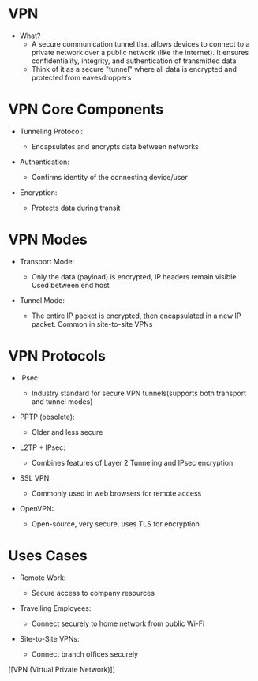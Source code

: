 # VPN
- What?
	- A secure communication tunnel that allows devices to connect to a private network over a public network (like the internet). It ensures confidentiality, integrity, and authentication of transmitted data
	- Think of it as a secure "tunnel" where all data is encrypted and protected from eavesdroppers

# VPN Core Components
- Tunneling Protocol:
	- Encapsulates and encrypts data between networks
	
- Authentication:
	- Confirms identity of the connecting device/user
	
- Encryption:
	- Protects data during transit

# VPN Modes
- Transport Mode:
	- Only the data (payload) is encrypted, IP headers remain visible. Used between end host
	
- Tunnel Mode:
	- The entire IP packet is encrypted, then encapsulated in a new IP packet. Common in site-to-site VPNs

# VPN Protocols
- IPsec:
	- Industry standard for secure VPN tunnels(supports both transport and tunnel modes)
	
- PPTP (obsolete):
	- Older and less secure
	
- L2TP + IPsec:
	- Combines features of Layer 2 Tunneling and IPsec encryption
	
- SSL VPN:
	- Commonly used in web browsers for remote access
	
- OpenVPN:
	- Open-source, very secure, uses TLS for encryption

# Uses Cases
- Remote Work:
	- Secure access to company resources
	
- Travelling Employees:
	- Connect securely to home network from public Wi-Fi
	
- Site-to-Site VPNs:
	- Connect branch offices securely

[[VPN (Virtual Private Network)]]
